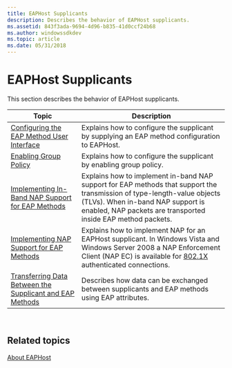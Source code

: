 ```yaml
---
title: EAPHost Supplicants
description: Describes the behavior of EAPHost supplicants.
ms.assetid: 843f3ada-9694-4d96-b835-41d0ccf24b68
ms.author: windowssdkdev
ms.topic: article
ms.date: 05/31/2018
---
```


# EAPHost Supplicants

This section describes the behavior of EAPHost supplicants.



| Topic                                                                                                                    | Description                                                                                                                                                                                                                              |
|--------------------------------------------------------------------------------------------------------------------------|------------------------------------------------------------------------------------------------------------------------------------------------------------------------------------------------------------------------------------------|
| [Configuring the EAP Method User Interface](configuring-the-eap-method-user-interface.md)                               | Explains how to configure the supplicant by supplying an EAP method configuration to EAPHost.                                                                                                                                            |
| [Enabling Group Policy](enabling-group-policy.md)                                                                       | Explains how to configure the supplicant by enabling group policy.                                                                                                                                                                       |
| [Implementing In-Band NAP Support for EAP Methods](enabling-in-band-nap-support.md)                                     | Explains how to implement in-band NAP support for EAP methods that support the transmission of type-length-value objects (TLVs). When in-band NAP support is enabled, NAP packets are transported inside EAP method packets.             |
| [Implementing NAP Support for EAP Methods](implementing-nap-for-eap-methods.md)                                         | Explains how to implement NAP for an EAPHost supplicant. In Windows Vista and Windows Server 2008 a NAP Enforcement Client (NAP EC) is available for [802.1X](Http://go.microsoft.com/fwlink/p/?linkid=83938) authenticated connections. |
| [Transferring Data Between the Supplicant and EAP Methods](transferring-data-between-the-supplicant-and-eap-methods.md) | Describes how data can be exchanged between supplicants and EAP methods using EAP attributes.                                                                                                                                            |



 

## Related topics

<dl> <dt>

[About EAPHost](about-eap-host.md)
</dt> </dl>

 

 




